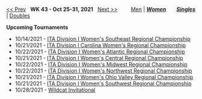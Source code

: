 [<< Prev](women_singles_2142.md) &nbsp; **WK 43 - Oct 25-31, 2021** &nbsp; [Next >>](women_singles_2144.md) &nbsp;&nbsp;&nbsp;&nbsp;&nbsp;&nbsp;&nbsp; [Men](./men_singles_2143.md) &#124; [***Women***](./women_singles_2143.md) &nbsp;&nbsp;&nbsp;&nbsp;&nbsp; [***Singles***](./women_singles_2143.md) &#124; [Doubles](./women_doubles_2143.md)

**Upcoming Tournaments**  
- 10/14/2021 - <a href="https://colleges.wearecollegetennis.com/competitions/UniversityOfCentralFloridaW/Tournaments/Overview/477EFA21-99A1-4948-BCBA-3E47323DA44C" target="_blank">ITA Division I Women's Southeast Regional Championship</a>
- 10/21/2021 - <a href="https://colleges.wearecollegetennis.com/competitions/WakeForestUniversityW/Tournaments/Overview/61F146C9-753C-4458-9E95-EE269C0BB692" target="_blank">ITA Division I Carolina Women's Regional Championship</a>
- 10/22/2021 - <a href="https://colleges.wearecollegetennis.com/competitions/UniversityOfVirginiaW/Tournaments/Overview/03D2591A-B4EA-40D0-84EE-FA366640953F" target="_blank">ITA Division I Women's Atlantic Regional Championship</a>
- 10/21/2021 - <a href="https://colleges.wearecollegetennis.com/competitions/UniversityOfIowaW/Tournaments/Overview/D14DFB81-5E2F-4C19-96BD-C7C8E01E527B" target="_blank">ITA Division I Women's Central Regional Championship</a>
- 10/22/2021 - <a href="https://colleges.wearecollegetennis.com/competitions/OhioStateUniversityW/Tournaments/Overview/6552AE44-FB48-4C1E-A09A-B67C23ED4FEA" target="_blank">ITA Division I Women's Midwest Regional Championship</a>
- 10/22/2021 - <a href="https://colleges.wearecollegetennis.com/competitions/StanfordUniversityW/Tournaments/Overview/069089F9-1C02-43BD-82B5-B68774093F12" target="_blank">ITA Division I Women's Northwest Regional Championship</a>
- 10/21/2021 - <a href="https://colleges.wearecollegetennis.com/competitions/MiddleTennesseeStateUniversityW/Tournaments/Overview/34C6481F-30D0-4BCE-8E27-2B57D253FF5B" target="_blank">ITA Division I Women's Ohio Valley Regional Championship</a>
- 10/21/2021 - <a href="https://colleges.wearecollegetennis.com/competitions/UniversityOfSanDiegoW/Tournaments/Overview/9B2A2826-DFA4-4AF2-9D87-2A1D153E1CC1" target="_blank">ITA Division I Women's Southwest Regional Championship</a>
- 10/28/2021 - <a href="https://colleges.wearecollegetennis.com/competitions/UniversityOfArizonaW/Tournaments/Overview/64798DC4-18F8-4118-BF15-ACEDAC7642C9" target="_blank">Wildcat Invitational</a>